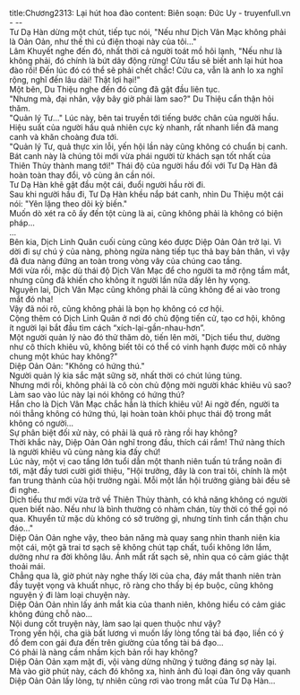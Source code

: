 title:Chương2313: Lại hút hoa đào
content:
Biên soạn: Đức Uy - truyenfull.vn<br>- --<br>Tư Dạ Hàn dừng một chút, tiếp tục nói, "Nếu như Dịch Vân Mạc không phải là Oản Oản, như thế thì cú điện thoại này của tôi..."<br>Lâm Khuyết nghe đến đó, nhất thời cả người toát mồ hôi lạnh, "Nếu như là không phải, đó chính là bứt dây động rừng! Cửu tẩu sẽ biết anh lại hút hoa đào rồi! Đến lúc đó có thể sẽ phải chết chắc! Cửu ca, vẫn là anh lo xa nghĩ rộng, nghĩ đến lâu dài! Thật lợi hại!"<br>Một bên, Du Thiệu nghe đến đó cũng đã gật đầu liên tục.<br>"Nhưng mà, đại nhân, vậy bây giờ phải làm sao?" Du Thiệu cẩn thận hỏi thăm.<br>"Quản lý Tư..." Lúc này, bên tai truyền tới tiếng bước chân của người hầu.<br>Hiệu suất của người hầu quả nhiên cực kỳ nhanh, rất nhanh liền đã mang canh và khăn choàng đưa tới.<br>"Quản lý Tư, quả thực xin lỗi, yến hội lần này cũng không có chuẩn bị canh. Bát canh này là chúng tôi mới vừa phái người từ khách sạn tốt nhất của Thiên Thủy thành mang tới!" Thái độ của người hầu đối với Tư Dạ Hàn đã hoàn toàn thay đổi, vô cùng ân cần nói.<br>Tư Dạ Hàn khẽ gật đầu một cái, đuổi người hầu rời đi.<br>Sau khi người hầu đi, Tư Dạ Hàn khều nắp bát canh, nhìn Du Thiệu một cái nói: "Yên lặng theo dõi kỳ biến."<br>Muốn dò xét ra cô ấy đến tột cùng là ai, cũng không phải là không có biện pháp...<br>...<br>Bên kia, Dịch Linh Quân cuối cùng cũng kéo được Diệp Oản Oản trở lại. Vì dời đi sự chú ý của nàng, phòng ngừa nàng tiếp tục thả bay bản thân, vì vậy đã đưa nàng đứng an toàn trong vòng vây của chúng cao tầng.<br>Mới vừa rồi, mặc dù thái độ Dịch Vân Mạc để cho người ta mở rộng tầm mắt, nhưng cũng đã khiến cho không ít người lần nữa dấy lên hy vọng.<br>Nguyên lai, Dịch Vân Mạc cũng không phải là cũng không để ai vào trong mắt đó nha!<br>Vậy đã nói rõ, cũng không phải là bọn họ không có cơ hội.<br>Cộng thêm có Dịch Linh Quân ở nơi đó chủ động tiến cử, tạo cơ hội, không ít người lại bắt đầu tìm cách “xích-lại-gần-nhau-hơn”.<br>Một người quản lý nào đó thử thăm dò, tiến lên mời, "Dịch tiểu thư, dường như cô thích khiêu vũ, không biết tôi có thể có vinh hạnh được mời cô nhảy chung một khúc hay không?"<br>Diệp Oản Oản: "Không có hứng thú."<br>Người quản lý kia sắc mặt sững sờ, nhất thời có chút lúng túng.<br>Nhưng mới rồi, không phải là cô còn chủ động mời người khác khiêu vũ sao? Làm sao vào lúc này lại nói không có hứng thú?<br>Hắn cho là Dịch Vân Mạc chắc hẳn là thích khiêu vũ! Ai ngờ đến, người ta nói thẳng không có hứng thú, lại hoàn toàn khôi phục thái độ trong mắt không có người...<br>Sự phân biệt đối xử này, có phải là quá rõ ràng rồi hay không?<br>Thời khắc này, Diệp Oản Oản nghĩ trong đầu, thích cái rắm! Thứ nàng thích là người khiêu vũ cùng nàng kia đấy chứ!<br>Lúc này, một vị cao tầng lớn tuổi dẫn một thanh niên tuấn tú trắng noãn đi tới, mặt đầy tươi cười giới thiệu, "Hội trưởng, đây là con trai tôi, chính là một fan trung thành của hội trưởng ngài. Mỗi một lần hội trưởng giảng bài đều sẽ đi nghe.<br>Dịch tiểu thư mới vừa trở về Thiên Thủy thành, có khả năng không có người quen biết nào. Nếu như là bình thường có nhàm chán, tùy thời có thể gọi nó qua. Khuyển tử mặc dù không có sở trường gì, nhưng tính tình cẩn thận chu đáo..."<br>Diệp Oản Oản nghe vậy, theo bản năng mà quay sang nhìn thanh niên kia một cái, một gã trai tơ sạch sẽ không chút tạp chất, tuổi không lớn lắm, dường như ra đời không lâu. Ánh mắt rất sạch sẽ, nhìn qua có cảm giác thật thoải mái.<br>Chẳng qua là, giờ phút này nghe thấy lời của cha, đáy mắt thanh niên tràn đầy tuyệt vọng và khuất nhục, rõ ràng cho thấy bị ép buộc, cũng không nguyện ý đi làm loại chuyện này.<br>Diệp Oản Oản nhìn lấy ánh mắt kia của thanh niên, không hiểu có cảm giác không đúng chỗ nào...<br>Nội dung cốt truyện này, làm sao lại quen thuộc như vậy?<br>Trong yến hội, cha già bất lương vì muốn lấy lòng tổng tài bá đạo, liền có ý đồ đem con gái đưa đến trên giường của tổng tài bá đạo...<br>Có phải là nàng cầm nhầm kịch bản rồi hay không?<br>Diệp Oản Oản xạm mặt đi, vội vàng dừng những ý tưởng đáng sợ này lại.<br>Mà vào giờ phút này, cách đó không xa, hình ảnh đủ loại đàn ông vây quanh Diệp Oản Oản lấy lòng, tự nhiên cũng rơi vào trong mắt của Tư Dạ Hàn...